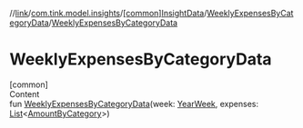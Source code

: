 //[link](../../../index.md)/[com.tink.model.insights](../../index.md)/[[common]InsightData](../index.md)/[WeeklyExpensesByCategoryData](index.md)/[WeeklyExpensesByCategoryData](-weekly-expenses-by-category-data.md)



# WeeklyExpensesByCategoryData  
[common]  
Content  
fun [WeeklyExpensesByCategoryData](-weekly-expenses-by-category-data.md)(week: [YearWeek](../../../com.tink.model.time/[common]-year-week/index.md), expenses: [List](https://kotlinlang.org/api/latest/jvm/stdlib/kotlin.collections/-list/index.html)<[AmountByCategory](../../../com.tink.model.relations/[common]-amount-by-category/index.md)>)  



